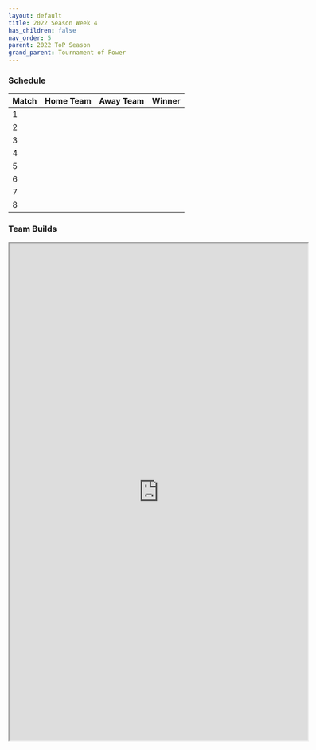 ```yaml
---
layout: default
title: 2022 Season Week 4
has_children: false
nav_order: 5
parent: 2022 ToP Season
grand_parent: Tournament of Power
---
```


### Schedule

| Match | Home Team | Away Team | Winner |
|:------|:----------|:----------|:-------|
| 1     |           |           |        |
| 2     |           |           |        |
| 3     |           |           |        |
| 4     |           |           |        |
| 5     |           |           |        |
| 6     |           |           |        |
| 7     |           |           |        |
| 8     |           |           |        |


### Team Builds

<iframe width=600 height=1000 scrolling="yes" src="https://docs.google.com/document/d/e/2PACX-1vTrM51w6yO_yKyyWgw2AjxC0ws2H-oDFTdestCnrdQvzHbGgqHlh-NMIw6nHh3g6RkRRccFK4jFpfMe/pub?embedded=true"</iframe>